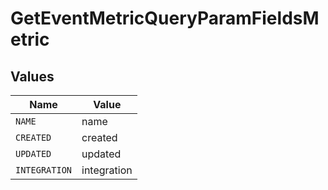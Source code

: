 # GetEventMetricQueryParamFieldsMetric


## Values

| Name          | Value         |
| ------------- | ------------- |
| `NAME`        | name          |
| `CREATED`     | created       |
| `UPDATED`     | updated       |
| `INTEGRATION` | integration   |